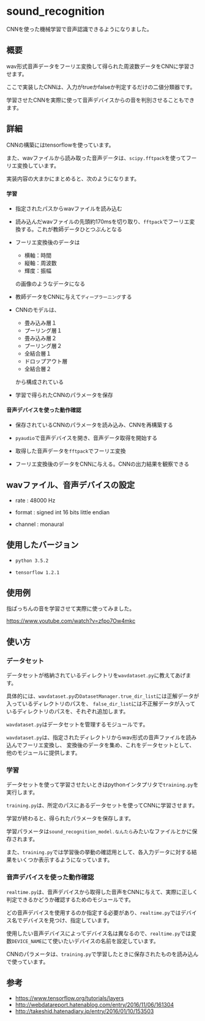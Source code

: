 # sound_recognition

CNNを使った機械学習で音声認識できるようになりました。


## 概要

wav形式音声データをフーリエ変換して得られた周波数データをCNNに学習させます。

ここで実装したCNNは、入力がtrueかfalseか判定するだけの二値分類器です。

学習させたCNNを実際に使って音声デバイスからの音を判別させることもできます。


## 詳細

CNNの構築にはtensorflowを使っています。

また、wavファイルから読み取った音声データは、`scipy.fftpack`を使ってフーリエ変換しています。

実装内容の大まかにまとめると、次のようになります。

#### 学習

 * 指定されたパスからwavファイルを読み込む
 
 * 読み込んだwavファイルの先頭約170msを切り取り、`fftpack`でフーリエ変換する。これが教師データひとつぶんとなる
 
 * フーリエ変換後のデータは
    * 横軸：時間
    * 縦軸：周波数
    * 輝度：振幅
    
    の画像のようなデータになる
    
 * 教師データをCNNに与えて`ディープラーニング`する
 
 * CNNのモデルは、
    * 畳み込み層１
    * プーリング層１
    * 畳み込み層２
    * プーリング層２
    * 全結合層１
    * ドロップアウト層
    * 全結合層２
    
    から構成されている
 
 * 学習で得られたCNNのパラメータを保存
 
#### 音声デバイスを使った動作確認

 * 保存されているCNNのパラメータを読み込み、CNNを再構築する

 * `pyaudio`で音声デバイスを開き、音声データ取得を開始する
 
 * 取得した音声データを`fftpack`でフーリエ変換
 
 * フーリエ変換後のデータをCNNに与える。CNNの出力結果を観察できる
 

## wavファイル、音声デバイスの設定

 * rate : 48000 Hz

 * format : signed int 16 bits little endian

 * channel : monaural


## 使用したバージョン

 * `python 3.5.2`

 * `tensorflow 1.2.1`


## 使用例

指ぱっちんの音を学習させて実際に使ってみました。

https://www.youtube.com/watch?v=zfpo7Ow4mkc


## 使い方

### データセット

データセットが格納されているディレクトリを`wavdataset.py`に教えてあげます。

具体的には、`wavdataset.py`の`DatasetManager.true_dir_list`には正解データが入っているディレクトリのパスを、
`false_dir_list`には不正解データが入っているディレクトリのパスを、それぞれ追加します。

`wavdataset.py`はデータセットを管理するモジュールです。

`wavdataset.py`は、指定されたディレクトリからwav形式の音声ファイルを読み込んでフーリエ変換し、
変換後のデータを集め、これをデータセットとして、他のモジュールに提供します。



### 学習

データセットを使って学習させたいときはpythonインタプリタで`training.py`を実行します。

`training.py`は、所定のパスにあるデータセットを使ってCNNに学習させます。

学習が終わると、得られたパラメータを保存します。

学習パラメータは`sound_recognition_model.なんたら`みたいなファイルとかに保存されます。

また、`training.py`では学習後の挙動の確認用として、各入力データに対する結果をいくつか表示するようになっています。



### 音声デバイスを使った動作確認

`realtime.py`は、音声デバイスから取得した音声をCNNに与えて、実際に正しく判定できるかどうか確認するためのモジュールです。

どの音声デバイスを使用するのか指定する必要があり、`realtime.py`ではデバイス名でデバイスを見つけ、指定しています。

使用したい音声デバイスによってデバイス名は異なるので、`realtime.py`では変数`DEVICE_NAME`にて使いたいデバイスの名前を設定しています。

CNNのパラメータは、`training.py`で学習したときに保存されたものを読み込んで使っています。




## 参考

 * https://www.tensorflow.org/tutorials/layers
 * http://webdatareport.hatenablog.com/entry/2016/11/06/161304
 * http://takeshid.hatenadiary.jp/entry/2016/01/10/153503
 
